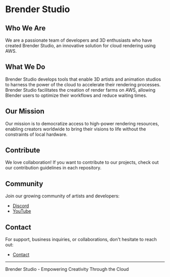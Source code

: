 # Brender Studio

## Who We Are

We are a passionate team of developers and 3D enthusiasts who have created Brender Studio, an innovative solution for cloud rendering using AWS.

## What We Do

Brender Studio develops tools that enable 3D artists and animation studios to harness the power of the cloud to accelerate their rendering processes. Brender Studio facilitates the creation of render farms on AWS, allowing Blender users to optimize their workflows and reduce waiting times.

## Our Mission

Our mission is to democratize access to high-power rendering resources, enabling creators worldwide to bring their visions to life without the constraints of local hardware.

## Contribute

We love collaboration! If you want to contribute to our projects, check out our contribution guidelines in each repository.

## Community

Join our growing community of artists and developers:

- [Discord](https://discord.gg/z7sBb4J5r5)
- [YouTube](https://www.youtube.com/@BrenderStudio)

## Contact

For support, business inquiries, or collaborations, don't hesitate to reach out:

- [Contact](https://brenderstudio.com/contact)

---

Brender Studio - Empowering Creativity Through the Cloud
